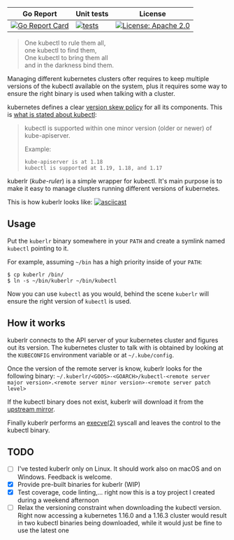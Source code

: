 | Go Report                                                                                                                                | Unit tests                                                                          | License |
|------------------------------------------------------------------------------------------------------------------------------------------|-------------------------------------------------------------------------------------|---------|
| [![Go Report Card](https://goreportcard.com/badge/github.com/flavio/kuberlr)](https://goreportcard.com/report/github.com/flavio/kuberlr) | [![tests](https://github.com/flavio/kuberlr/workflows/tests/badge.svg?branch=master)](https://github.com/flavio/kuberlr/actions?query=workflow%3Atests+branch%3Amaster) | [![License: Apache 2.0](https://img.shields.io/badge/License-Apache2.0-brightgreen.svg)](https://opensource.org/licenses/Apache-2.0) |

> One kubectl to rule them all,  
> one kubectl to find them,  
> One kubectl to bring them all  
> and in the darkness bind them.  

Managing different kubernetes clusters ofter requires to keep multiple versions
of the kubectl available on the system, plus it requires some way to ensure the
right binary is used when talking with a cluster.

kubernetes defines a clear [version skew policy](https://kubernetes.io/docs/setup/release/version-skew-policy/)
for all its components. This is [what is stated about kubectl](https://kubernetes.io/docs/setup/release/version-skew-policy/#kubectl):

> kubectl is supported within one minor version (older or newer) of kube-apiserver.
>
> Example:
>
> ```
> kube-apiserver is at 1.18
> kubectl is supported at 1.19, 1.18, and 1.17
> ```

kuberlr (*kube-ruler*) is a simple wrapper for kubectl. It's main purpose is to
make it easy to manage clusters running different versions of kubernetes.

This is how kuberlr looks like:
[![asciicast](https://asciinema.org/a/326626.svg)](https://asciinema.org/a/326626)

## Usage

Put the `kuberlr` binary somewhere in your `PATH` and create a symlink named `kubectl`
pointing to it.

For example, assuming `~/bin` has a high priority inside of your `PATH`:

```
$ cp kuberlr /bin/
$ ln -s ~/bin/kuberlr ~/bin/kubectl
```

Now you can use `kubectl` as you would, behind the scene `kuberlr` will ensure
the right version of `kubectl` is used.

## How it works

kuberlr connects to the API server of your kubernetes cluster and figures
out its version.
The kubernetes cluster to talk with is obtained by looking at the `KUBECONFIG`
environment variable or at `~/.kube/config`.

Once the version of the remote server is know, kuberlr looks for the following
binary: `~/.kuberlr/<GOOS>-<GOARCH>/kubectl-<remote server major version>.<remote server minor version>-<remote server patch level>`

If the kubectl binary does not exist, kuberlr will download it from the
[upstream mirror](https://kubernetes.io/docs/tasks/tools/install-kubectl/).

Finally kuberlr performs an [execve(2)](https://www.unix.com/man-page/bsd/2/EXECVE/)
syscall and leaves the control to the kubectl binary.

## TODO

* [ ] I've tested kuberlr only on Linux. It should work also on macOS and on Windows.
  Feedback is welcome.
* [x] Provide pre-built binaries for kuberlr (WIP)
* [x] Test coverage, code linting,... right now this is a toy project I created
  during a weekend afternoon
* [ ] Relax the versioning constraint when downloading the kubectl version.
  Right now accessing a kubernetes 1.16.0 and a 1.16.3 cluster would result in two
  kubectl binaries being downloaded, while it would just be fine to use the latest
  one
